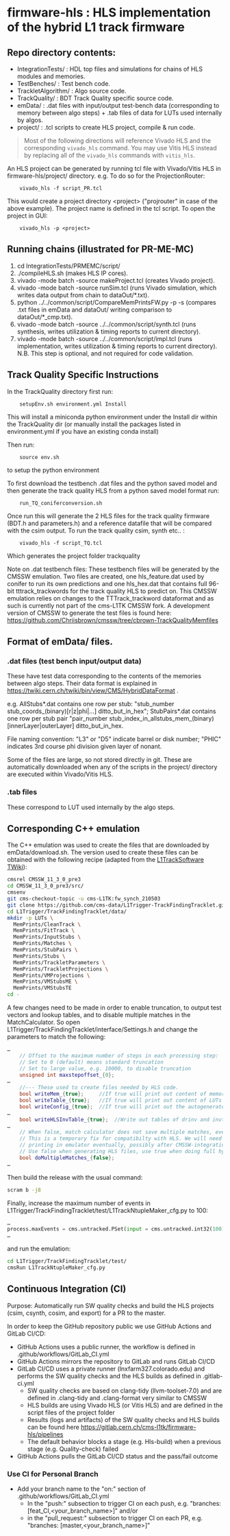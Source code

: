 # firmware-hls : HLS implementation of the hybrid L1 track firmware

## Repo directory contents:

- IntegrationTests/ : HDL top files and simulations for chains of HLS modules and memories.
- TestBenches/ : Test bench code.
- TrackletAlgorithm/ : Algo source code.
- TrackQuality/ : BDT Track Quality specific source code.
- emData/ : .dat files with input/output test-bench data (corresponding to memory between algo steps) + .tab files of data for LUTs used internally by algos.
- project/ : .tcl scripts to create HLS project, compile & run code.

> Most of the following directions will reference Vivado HLS and the corresponding `vivado_hls` command. You may use Vitis HLS instead by replacing all of the `vivado_hls` commands with `vitis_hls`.

An HLS project can be generated by running tcl file with Vivado/Vitis HLS in firmware-hls/project/ directory. e.g. To do so for the ProjectionRouter:

        vivado_hls -f script_PR.tcl

This would create a project directory \<project> ("projrouter" in case of the above example). The project name is defined in the tcl script. To open the project in GUI:

        vivado_hls -p <project>

## Running chains (illustrated for PR-ME-MC)

1) cd IntegrationTests/PRMEMC/script/
2) ./compileHLS.sh (makes HLS IP cores).
3) vivado -mode batch -source makeProject.tcl (creates Vivado project).
4) vivado -mode batch -source runSim.tcl (runs Vivado simulation,
   which writes data output from chain to dataOut/*.txt).
5) python ../../common/script/CompareMemPrintsFW.py -p -s (compares .txt files in emData and dataOut/ writing comparison to dataOut/*_cmp.txt).
6) vivado -mode batch -source ../../common/script/synth.tcl (runs synthesis, writes utilization & timing reports to current directory).
7) vivado -mode batch -source ../../common/script/impl.tcl (runs implementation, writes utilization & timing reports to current directory). N.B. This step is optional, and not required for code validation.

## Track Quality Specific Instructions
In the TrackQuality directory first run: 

        setupEnv.sh environment.yml Install


This will install a miniconda python environment under the Install dir within the TrackQuality dir (or manually install the packages listed in environment.yml if you have an existing conda install)

Then run:

        source env.sh

to setup the python environment

To first download the testbench .dat files and the python saved model and then generate the track quality HLS from a python saved model format run:

        run_TQ_coniferconversion.sh


Once run this will generate the 2 HLS files for the track quality firmware (BDT.h and parameters.h) and a reference datafile that will be compared with the csim output. To run the track quality csim, synth etc.. :

        vivado_hls -f script_TQ.tcl

Which generates the project folder trackquality

Note on .dat testbench files:
These testbench files will be generated by the CMSSW emulation. Two files are created, one hls_feature.dat used by conifer to run its own predictions and one hls_hex.dat that contains full 96-bit tttrack_trackwords for the track quality HLS to predict on. This CMSSW emulation relies on changes to the TTTrack_trackword dataformat and as such is currently not part of the cms-L1TK CMSSW fork. A development version of CMSSW to generate the test files is found here: https://github.com/Chriisbrown/cmssw/tree/cbrown-TrackQualityMemfiles   

## Format of emData/ files.

### .dat files (test bench input/output data)

These have test data corresponding to the contents of the memories between algo steps. Their data format is explained 
in https://twiki.cern.ch/twiki/bin/view/CMS/HybridDataFormat . 

e.g. AllStubs*.dat contains one row per stub: "stub_number stub_coords_(binary)[r|z|phi|...] ditto_but_in_hex"; StubPairs*.dat contains one row per stub pair "pair_number stub_index_in_allstubs_mem_(binary)[innerLayer|outerLayer] ditto_but_in_hex.

File naming convention: "L3" or "D5" indicate barrel or disk number; "PHIC" indicates 3rd course phi division given layer of nonant.

Some of the files are large, so not stored directly in git. These are automatically downloaded when any of the scripts in the project/ directory are executed within Vivado/Vitis HLS.

### .tab files 

These correspond to LUT used internally by the algo steps.

## Corresponding C++ emulation

The C++ emulation was used to create the files that are downloaded by emData/download.sh. The version used to create these files can be obtained with the following recipe (adapted from the [L1TrackSoftware TWiki](https://twiki.cern.ch/twiki/bin/view/CMS/L1TrackSoftware)):

```bash
cmsrel CMSSW_11_3_0_pre3
cd CMSSW_11_3_0_pre3/src/
cmsenv 
git cms-checkout-topic -u cms-L1TK:fw_synch_210503
git clone https://github.com/cms-data/L1Trigger-TrackFindingTracklet.git L1Trigger/TrackFindingTracklet/data
cd L1Trigger/TrackFindingTracklet/data/
mkdir -p LUTs \
  MemPrints/CleanTrack \
  MemPrints/FitTrack \
  MemPrints/InputStubs \
  MemPrints/Matches \
  MemPrints/StubPairs \
  MemPrints/Stubs \
  MemPrints/TrackletParameters \
  MemPrints/TrackletProjections \
  MemPrints/VMProjections \
  MemPrints/VMStubsME \
  MemPrints/VMStubsTE
cd -
```

A few changes need to be made in order to enable truncation, to output test vectors and lookup tables, and to disable multiple matches in the MatchCalculator. So open L1Trigger/TrackFindingTracklet/interface/Settings.h and change the parameters to match the following:

```c++
…
    // Offset to the maximum number of steps in each processing step:
    // Set to 0 (default) means standard truncation
    // Set to large value, e.g. 10000, to disable truncation
    unsigned int maxstepoffset_{0};
…
    //--- These used to create files needed by HLS code.
    bool writeMem_{true};     //If true will print out content of memories (between algo steps) to files
    bool writeTable_{true};   //If true will print out content of LUTs to files
    bool writeConfig_{true};  //If true will print out the autogenerated configuration as files
…
    bool writeHLSInvTable_{true};  //Write out tables of drinv and invt in tracklet calculator for HLS module
…
    // When false, match calculator does not save multiple matches, even when doKF=true.
    // This is a temporary fix for compatibilty with HLS. We will need to implement multiple match
    // printing in emulator eventually, possibly after CMSSW-integration inspired rewrites
    // Use false when generating HLS files, use true when doing full hybrid tracking
    bool doMultipleMatches_{false};
…
```

Then build the release with the usual command:

```bash
scram b -j8
```

Finally, increase the maximum number of events in L1Trigger/TrackFindingTracklet/test/L1TrackNtupleMaker_cfg.py to 100:

```python
…
process.maxEvents = cms.untracked.PSet(input = cms.untracked.int32(100))
…
```

and run the emulation:

```bash
cd L1Trigger/TrackFindingTracklet/test/
cmsRun L1TrackNtupleMaker_cfg.py
```

## Continuous Integration (CI) 

Purpose: Automatically run SW quality checks and build the HLS projects (csim, csynth, cosim, and export) for a PR to the master.

In order to keep the GitHub repository public we use GitHub Actions and GitLab CI/CD:

* GitHub Actions uses a public runner, the workflow is defined in .github/workflows/GitLab_CI.yml
* GitHub Actions mirrors the repository to GitLab and runs GitLab CI/CD
* GitLab CI/CD uses a private runner (lnxfarm327.colorado.edu) and performs the SW quality checks and the HLS builds as defined in .gitlab-ci.yml
    - SW quality checks are based on clang-tidy (llvm-toolset-7.0) and are defined in .clang-tidy and .clang-format very similar to CMSSW
    - HLS builds are using Vivado HLS (or Vitis HLS) and are defined in the script files of the project folder
    - Results (logs and artifacts) of the SW quality checks and HLS builds can be found here https://gitlab.cern.ch/cms-l1tk/firmware-hls/pipelines
    - The default behavior blocks a stage (e.g. Hls-build) when a previous stage (e.g. Quality-check) failed 
* GitHub Actions pulls the GitLab CI/CD status and the pass/fail outcome

### Use CI for Personal Branch

* Add your branch name to the "on:" section of .github/workflows/GitLab_CI.yml 
    - In the "push:" subsection to trigger CI on each push, e.g. "branches: [feat_CI,<your_branch_name>]" and/or
    - in the "pull_request:" subsection to trigger CI on each PR, e.g. "branches: [master,<your_branch_name>]"
